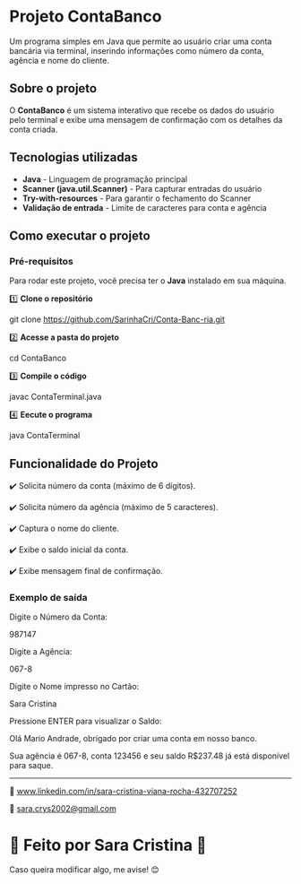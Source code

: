 # Projeto ContaBanco

Um programa simples em Java que permite ao usuário criar uma conta bancária via terminal, inserindo informações como número da conta, agência e nome do cliente.


## Sobre o projeto

O **ContaBanco** é um sistema interativo que recebe os dados do usuário pelo terminal e exibe uma mensagem de confirmação com os detalhes da conta criada.


## Tecnologias utilizadas

- **Java** - Linguagem de programação principal  
- **Scanner (java.util.Scanner)** - Para capturar entradas do usuário  
- **Try-with-resources** - Para garantir o fechamento do Scanner  
- **Validação de entrada** - Limite de caracteres para conta e agência  


## Como executar o projeto

### **Pré-requisitos**  
Para rodar este projeto, você precisa ter o **Java** instalado em sua máquina.  

1️⃣ **Clone o repositório**  

git clone https://github.com/SarinhaCri/Conta-Banc-ria.git

2️⃣ **Acesse a pasta do projeto**  

   cd ContaBanco

3️⃣ **Compile o código**

javac ContaTerminal.java

4️⃣ **Eecute o programa**

java ContaTerminal


## Funcionalidade do Projeto

✔️ Solicita número da conta (máximo de 6 dígitos).

✔️ Solicita número da agência (máximo de 5 caracteres).

✔️ Captura o nome do cliente.

✔️ Exibe o saldo inicial da conta.

✔️ Exibe mensagem final de confirmação.


### Exemplo de saída

Digite o Número da Conta:

987147

Digite a Agência:

067-8

Digite o Nome impresso no Cartão:

Sara Cristina

Pressione ENTER para visualizar o Saldo:


Olá Mario Andrade, obrigado por criar uma conta em nosso banco.

Sua agência é 067-8, conta 123456 e seu saldo R$237.48 já está disponível para saque.

---

🔗 www.linkedin.com/in/sara-cristina-viana-rocha-432707252

📧 sara.crys2002@gmail.com

# 📌 Feito por Sara Cristina 💙 

Caso queira modificar algo, me avise! 😊

